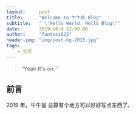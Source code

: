 ```yaml
---
layout:     post
title:      "Welcome to 牛牛爸 Blog"
subtitle:   " \"Hello World, Hello Blog\""
date:       2019-10-9 12:00:00
author:     "fantexi023"
header-img: "img/post-bg-2015.jpg"
tags:
    - 生活
---
```


> “Yeah It's on. ”


## 前言

2019 年，牛牛爸 总算有个地方可以好好写点东西了。
